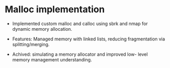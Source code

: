 # Malloc implementation
  
  * Implemented custom malloc
and calloc using sbrk and nmap
for dynamic memory allocation.

  * Features: Managed memory
with linked lists, reducing
fragmentation via
splitting/merging.

  * Achived: simulating a memory
allocator and improved low-
level memory management
understanding.
